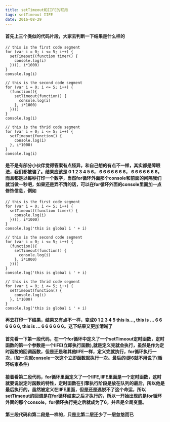 ```yaml
---
title: setTimeout和IIFE的联用
tags: setTimeout IIFE
date: 2016-08-29
---
```

#### 首先上三个类似的代码片段，大家去判断一下结果是什么样的
    // this is the first code segment
    for (var i = 0; i <= 5; i++) {
      setTimeout((function timer() {
        console.log(i)
      })(), i*1000)
    }
    console.log(i)

    // this is the second code segment
    for (var i = 0; i <= 5; i++) {
      (function(){
        setTimeout(function() {
          console.log(i)
        }, i*1000)
      })()
    }
    console.log(i)

    // this is the thrid code segment
    for (var i = 0; i <= 5; i++) {
      setTimeout(function() {
        console.log(i)
      }, i*1000)
    }
    console.log(i)
#### 是不是有部分小伙伴觉得答案有点怪异，和自己想的有点不一样，其实都是障眼法，我们都被骗了。结果应该是 0 1 2 3 4 5 6， 6 6 6 6 6 6 6， 6 6 6 6 6 6 6，而且都是以每秒打印一个数字，当然for循环外面那个console和前面的间隔我们就当做一秒吧，如果还是弄不清的话，可以在for循环外面的console里面加一点修饰信息，例如
    // this is the first code segment
    for (var i = 0; i <= 5; i++) {
      setTimeout((function timer() {
        console.log(i)
      })(), i*1000)
    }
    console.log('this is global i ' + i)

    // this is the second code segment
    for (var i = 0; i <= 5; i++) {
      (function(){
        setTimeout(function() {
          console.log(i)
        }, i*1000)
      })()
    }
    console.log('this is global i ' + i)

    // this is the thrid code segment
    for (var i = 0; i <= 5; i++) {
      setTimeout(function() {
        console.log(i)
      }, i*1000)
    }
    console.log('this is global i ' + i)
#### 再去打印一下结果，结果又有点不一样，变成0 1 2 3 4 5 this is..., this is ... 6 6 6 6 6 6, this is ... 6 6 6 6 6 6。这下结果又更加清晰了
#### 首先看一下第一段代码，在一个for循环中定义了一个setTimeout定时函数，定时函数的第一个参数是一个IIFE(立即执行函数),就是定义完就会执行，虽然是作为定时函数的回调函数，但是还是和其他IIFE一样，定义完就执行，for循环执行一次，i加一次就console一次这个立即函数就执行一次。最后的i是6就不用说了(循环结束条件)
#### 接着看第二段代码，for循环里面定义了一个IIFE,IIFE里面是一个定时函数，这时就要说说定时函数的特性，定时函数在引擎执行阶段是放在队列的最后，所以他是最后执行的，虽然被定义在IIFE里面，但是还是逃脱不了这个命运，所以setTimeout的回调是在for循环结束之后才执行的，所以一开始出现的是for循环外面的那个console，for循环执行完之后就成为了6，并且是全局变量。
#### 第三段代码和第二段是一样的，只是比第二层还少了一层忽悠而已

